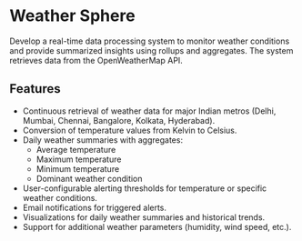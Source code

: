 # Weather Sphere
Develop a real-time data processing system to monitor weather conditions and provide summarized insights using rollups and aggregates. The system retrieves data from the OpenWeatherMap API.

## Features

- Continuous retrieval of weather data for major Indian metros (Delhi, Mumbai, Chennai, Bangalore, Kolkata, Hyderabad).
- Conversion of temperature values from Kelvin to Celsius.
- Daily weather summaries with aggregates:
  - Average temperature
  - Maximum temperature
  - Minimum temperature
  - Dominant weather condition
- User-configurable alerting thresholds for temperature or specific weather conditions.
- Email notifications for triggered alerts.
- Visualizations for daily weather summaries and historical trends.
- Support for additional weather parameters (humidity, wind speed, etc.).